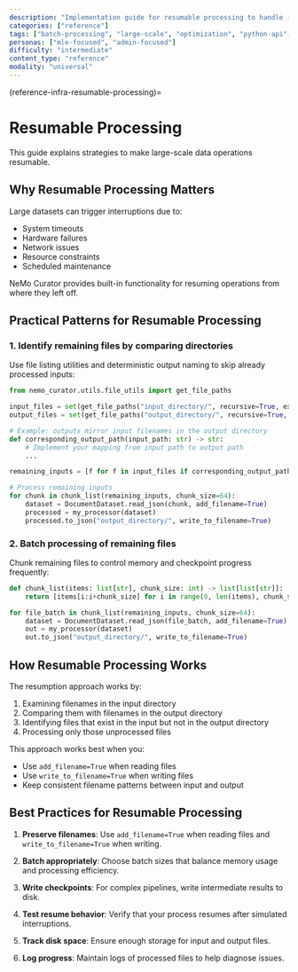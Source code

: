 ```yaml
---
description: "Implementation guide for resumable processing to handle interrupted large-scale data operations in NeMo Curator"
categories: ["reference"]
tags: ["batch-processing", "large-scale", "optimization", "python-api", "configuration", "monitoring"]
personas: ["mle-focused", "admin-focused"]
difficulty: "intermediate"
content_type: "reference"
modality: "universal"
---
```


(reference-infra-resumable-processing)=

# Resumable Processing

This guide explains strategies to make large-scale data operations resumable.

## Why Resumable Processing Matters

Large datasets can trigger interruptions due to:
- System timeouts
- Hardware failures
- Network issues
- Resource constraints
- Scheduled maintenance

NeMo Curator provides built-in functionality for resuming operations from where they left off.

## Practical Patterns for Resumable Processing

### 1. Identify remaining files by comparing directories

Use file listing utilities and deterministic output naming to skip already processed inputs:

```python
from nemo_curator.utils.file_utils import get_file_paths

input_files = set(get_file_paths("input_directory/", recursive=True, extensions=[".jsonl"]))
output_files = set(get_file_paths("output_directory/", recursive=True, extensions=[".jsonl"]))

# Example: outputs mirror input filenames in the output directory
def corresponding_output_path(input_path: str) -> str:
    # Implement your mapping from input path to output path
    ...

remaining_inputs = [f for f in input_files if corresponding_output_path(f) not in output_files]

# Process remaining inputs
for chunk in chunk_list(remaining_inputs, chunk_size=64):
    dataset = DocumentDataset.read_json(chunk, add_filename=True)
    processed = my_processor(dataset)
    processed.to_json("output_directory/", write_to_filename=True)
```

### 2. Batch processing of remaining files

Chunk remaining files to control memory and checkpoint progress frequently:

```python
def chunk_list(items: list[str], chunk_size: int) -> list[list[str]]:
    return [items[i:i+chunk_size] for i in range(0, len(items), chunk_size)]

for file_batch in chunk_list(remaining_inputs, chunk_size=64):
    dataset = DocumentDataset.read_json(file_batch, add_filename=True)
    out = my_processor(dataset)
    out.to_json("output_directory/", write_to_filename=True)
```

## How Resumable Processing Works

The resumption approach works by:

1. Examining filenames in the input directory
2. Comparing them with filenames in the output directory
3. Identifying files that exist in the input but not in the output directory
4. Processing only those unprocessed files

This approach works best when you:
- Use `add_filename=True` when reading files
- Use `write_to_filename=True` when writing files
- Keep consistent filename patterns between input and output

## Best Practices for Resumable Processing

1. **Preserve filenames**: Use `add_filename=True` when reading files and `write_to_filename=True` when writing.

2. **Batch appropriately**: Choose batch sizes that balance memory usage and processing efficiency.

3. **Write checkpoints**: For complex pipelines, write intermediate results to disk.

4. **Test resume behavior**: Verify that your process resumes after simulated interruptions.

5. **Track disk space**: Ensure enough storage for input and output files.

6. **Log progress**: Maintain logs of processed files to help diagnose issues.
